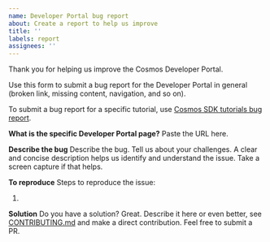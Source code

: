 ```yaml
---
name: Developer Portal bug report
about: Create a report to help us improve
title: ''
labels: report
assignees: ''
---
```


Thank you for helping us improve the Cosmos Developer Portal.

Use this form to submit a bug report for the Developer Portal in general (broken link, missing content, navigation, and so on).

To submit a bug report for a specific tutorial, use [Cosmos SDK tutorials bug report](tutorials-bug-report.md).

**What is the specific Developer Portal page?**
Paste the URL here.

**Describe the bug**
Describe the bug. Tell us about your challenges. A clear and concise description helps us identify and understand the issue. Take a screen capture if that helps.

**To reproduce**
Steps to reproduce the issue:

1. 

**Solution**
Do you have a solution? Great. Describe it here or even better, see [CONTRIBUTING.md](https://github.com/cosmos/sdk-tutorials/blob/master/CONTRIBUTING.md) and make a direct contribution. Feel free to submit a PR. 